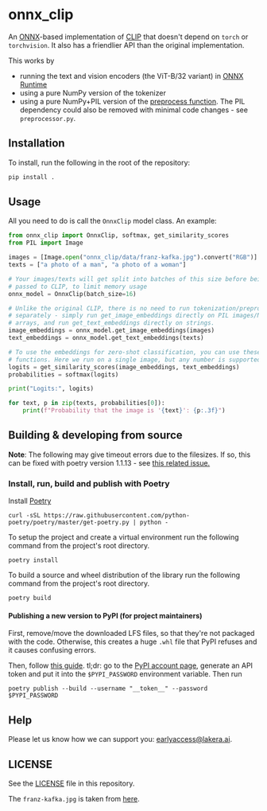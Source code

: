 # onnx_clip

An [ONNX](https://onnx.ai/)-based implementation of [CLIP](https://github.com/openai/CLIP) that doesn't
depend on `torch` or `torchvision`.
It also has a friendlier API than the original implementation. 

This works by
- running the text and vision encoders (the ViT-B/32 variant) in [ONNX Runtime](https://onnxruntime.ai/)
- using a pure NumPy version of the tokenizer
- using a pure NumPy+PIL version of the [preprocess function](https://github.com/openai/CLIP/blob/3702849800aa56e2223035bccd1c6ef91c704ca8/clip/clip.py#L79).
  The PIL dependency could also be removed with minimal code changes - see `preprocessor.py`.

## Installation
To install, run the following in the root of the repository:
```bash
pip install .
```

## Usage

All you need to do is call the `OnnxClip` model class. An example:

```python
from onnx_clip import OnnxClip, softmax, get_similarity_scores
from PIL import Image

images = [Image.open("onnx_clip/data/franz-kafka.jpg").convert("RGB")]
texts = ["a photo of a man", "a photo of a woman"]

# Your images/texts will get split into batches of this size before being
# passed to CLIP, to limit memory usage
onnx_model = OnnxClip(batch_size=16)

# Unlike the original CLIP, there is no need to run tokenization/preprocessing
# separately - simply run get_image_embeddings directly on PIL images/NumPy
# arrays, and run get_text_embeddings directly on strings.
image_embeddings = onnx_model.get_image_embeddings(images)
text_embeddings = onnx_model.get_text_embeddings(texts)

# To use the embeddings for zero-shot classification, you can use these two
# functions. Here we run on a single image, but any number is supported.
logits = get_similarity_scores(image_embeddings, text_embeddings)
probabilities = softmax(logits)

print("Logits:", logits)

for text, p in zip(texts, probabilities[0]):
    print(f"Probability that the image is '{text}': {p:.3f}")
```

## Building & developing from source

**Note**: The following may give timeout errors due to the filesizes. If so, this can be fixed with poetry version 1.1.13 - see [this related issue.](https://github.com/python-poetry/poetry/issues/6009)

### Install, run, build and publish with Poetry

Install [Poetry](https://python-poetry.org/docs/)
```
curl -sSL https://raw.githubusercontent.com/python-poetry/poetry/master/get-poetry.py | python -
```

To setup the project and create a virtual environment run the following command from the project's root directory.
```
poetry install
```

To build a source and wheel distribution of the library run the following command from the project's root directory.
```
poetry build
```

#### Publishing a new version to PyPI (for project maintainers)

First, remove/move the downloaded LFS files, so that they're not packaged with the code.
Otherwise, this creates a huge `.whl` file that PyPI refuses and it causes confusing errors.

Then, follow [this guide](https://towardsdatascience.com/how-to-publish-a-python-package-to-pypi-using-poetry-aa804533fc6f).
tl;dr: go to the [PyPI account page](https://pypi.org/manage/account/), generate an API token
and put it into the `$PYPI_PASSWORD` environment variable. Then run
```shell
poetry publish --build --username "__token__" --password $PYPI_PASSWORD
```

## Help

Please let us know how we can support you: [earlyaccess@lakera.ai](mailto:earlyaccess@lakera.ai).

## LICENSE
See the [LICENSE](./LICENSE) file in this repository.

The `franz-kafka.jpg` is taken from [here](https://www.knesebeck-verlag.de/franz_kafka/p-1/270).